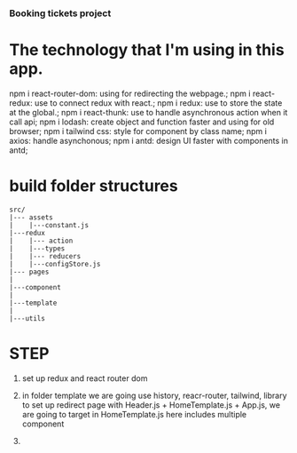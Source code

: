 ### Booking tickets project


# The technology that I'm using in this app.
npm i react-router-dom: using for redirecting the webpage.;
npm i react-redux: use  to connect redux with react.;
npm i redux:  use to store the state at the global.;
npm i react-thunk: use to handle asynchronous action when it call api;
npm i lodash:  create object and function faster and using for old browser;
npm i tailwind css: style for component by class name;
npm i axios: handle asynchonous;
npm i antd: design UI faster with components in antd;

# build folder structures

```
src/ 
|--- assets
|    |---constant.js
|---redux 
|    |--- action
|    |---types
|    |--- reducers
|    |---configStore.js
|--- pages
|
|---component
|
|---template
|
|---utils
```



# STEP

1. set up redux and react router dom 

2. in folder template we are going use history, reacr-router, tailwind,  library to set up redirect page with Header.js + HomeTemplate.js + App.js, we are going to target in HomeTemplate.js here includes multiple component 

2. 

